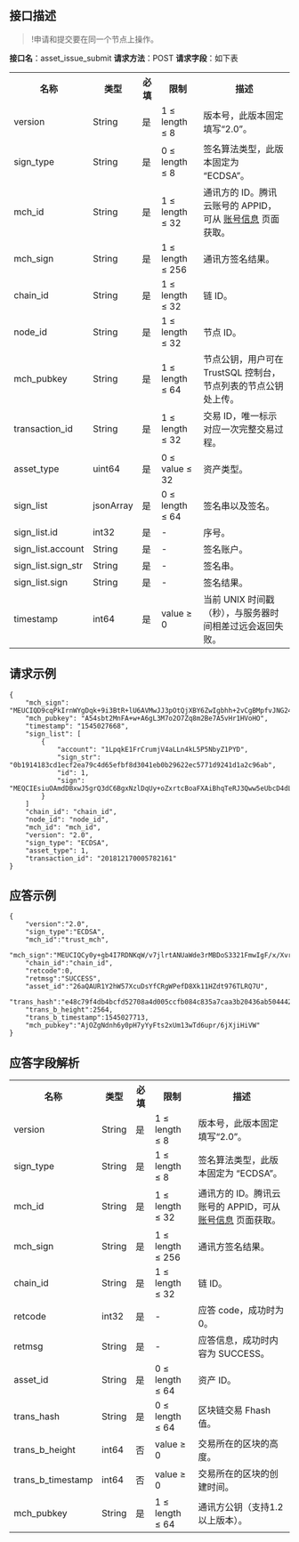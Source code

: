 
## 接口描述
>!申请和提交要在同一个节点上操作。
>
**接口名**：asset_issue_submit
**请求方法**：POST
**请求字段**：如下表
<table>
	<tr>
	<th>名称</th>	<th>类型</th>	<th>必填</th>	<th>限制</th>	<th>描述</th>
	</tr>
	<tr>
	<td>version</td>	<td>String</td>	<td>是</td>	<td>1 ≤ length ≤ 8</td>
	<td>版本号，此版本固定填写“2.0”。</td>
	</tr>
	<tr>
	<td>sign_type</td>	<td>String</td>	<td>是</td>	<td>0 ≤ length ≤ 8</td>
	<td>签名算法类型，此版本固定为 “ECDSA”。</td>
	</tr>
	<tr>
	<td>mch_id</td>	<td>String</td>	<td>是</td>	<td>1 ≤ length ≤ 32</td>
		<td>通讯方的 ID。腾讯云账号的 APPID，可从 <a href="https://console.cloud.tencent.com/developer">账号信息</a> 页面获取。</td>
	</tr>
	<tr>
	<td>mch_sign</td>	<td>String</td>	<td>是</td>	<td>1 ≤ length ≤ 256</td>
	<td>通讯方签名结果。</td>
	</tr>
	<tr>
	<td>chain_id</td>	<td>String</td>	<td>是</td>	<td>1 ≤ length ≤ 32</td>
	<td>链 ID。</td>
	</tr>
	<tr>
	<td>node_id</td>	<td>String</td>	<td>是</td>	<td>1 ≤ length ≤ 32</td>
	<td>节点 ID。</td>
	</tr>
	<tr>
	<td>mch_pubkey</td>	<td>String</td>	<td>是</td>	<td>1 ≤ length ≤ 64</td>
	<td>节点公钥，用户可在 TrustSQL 控制台，节点列表的节点公钥处上传。</td>
	</tr>
	<tr>
	<td>transaction_id</td>	<td>String</td>	<td>是</td>	<td>1 ≤ length ≤ 32</td>
	<td>交易 ID，唯一标示对应一次完整交易过程。</td>
	</tr>
	<tr>
	<td>asset_type</td>	<td>uint64</td>	<td>是</td>	<td>0 ≤ value ≤ 32</td>
	<td>资产类型。</td>
	</tr>
	<tr>
	<td>sign_list</td>	<td>jsonArray</td>	<td>是</td>	<td>0 ≤ length ≤ 64</td>
	<td>签名串以及签名。</td>
	</tr>
	<tr>
	<td>sign_list.id</td>	<td>int32</td>	<td>是</td>	<td>-</td>
	<td>序号。</td>
	</tr>
	<tr>
	<td>sign_list.account</td>	<td>String</td>	<td>是</td>	<td>-</td>
	<td>签名账户。</td>
	</tr>
	<tr>
	<td>sign_list.sign_str</td>	<td>String</td>	<td>是</td>	<td>-</td>
	<td>签名串。</td>
	</tr>
	<tr>
	<td>sign_list.sign</td>	<td>String</td>	<td>是</td>	<td>-</td>
	<td>签名结果。</td>
	</tr>
	<tr>
	<td>timestamp</td>	<td>int64</td>	<td>是</td>	<td>value ≥ 0</td>
	<td>当前 UNIX 时间戳（秒），与服务器时间相差过远会返回失败。</td>
	</tr>
</table>

## 请求示例
```
{
	"mch_sign": "MEUCIQD9cqPkIrnWYgDqk+9i3BtR+lU6AVMwJJ3pOtQjXBY6ZwIgbhh+2vCgBMpfvJNG24FFg/BjtYE3IdHYB6A4Ev+HZfs=",
	"mch_pubkey": "A54sbt2MnFA+w+A6gL3M7o2O7Zq8m2Be7A5vHr1HVoHO",
	"timestamp": "1545027668",
	"sign_list": [
		{
			"account": "1LpqkE1FrCrumjV4aLLn4kL5P5NbyZ1PYD",
			"sign_str": "0b1914183cd1ecf2ea79c4d65efbf8d3041eb0b29622ec5771d9241d1a2c96ab",
			"id": 1,
			"sign": "MEQCIEsiuOAmdDBxwJ5grQ3dC6BgxNzlDqUy+oZxrtcBoaFXAiBhqTeRJ3Qww5eUbcD4dLrqQeSG4pWtI2fXRRfA9UeyIg==",
		}
	]
	"chain_id": "chain_id",
	"node_id": "node_id",
	"mch_id": "mch_id",
	"version": "2.0",
	"sign_type": "ECDSA",
	"asset_type": 1,
	"transaction_id": "201812170005782161"
}
```

## 应答示例
```
{
	"version":"2.0",
	"sign_type":"ECDSA",
	"mch_id":"trust_mch",
	"mch_sign":"MEUCIQCy0y+gb4I7RDNKqW/v7jlrtANUaWde3rMBDoS3321FmwIgF/x/Xvr9xXYj937KMv1U3pYgmDEgewBjOAiKW/G9ApA=",
	"chain_id":"chain_id",
	"retcode":0,
	"retmsg":"SUCCESS",
	"asset_id":"26aQAUR1Y2hW57XcuDsYfCRgWPefD8Xk11HZdt976TLRQ7U",
	"trans_hash":"e48c79f4db4bcfd52708a4d005ccfb084c835a7caa3b20436ab5044420999223",
	"trans_b_height":2564,
	"trans_b_timestamp":1545027713,
	"mch_pubkey":"AjOZgNdnh6y0pH7yYyFts2xUm13wTd6upr/6jXjiHiVW"
}
```

## 应答字段解析
<table>
	<tr>
	<th>名称</th>	<th>类型</th>	<th>必填</th>	<th>限制</th>	<th>描述</th>
	</tr>
	<tr>
	<td>version</td>	<td>String</td>	<td>是</td>	<td>1 ≤ length ≤ 8</td>
	<td>版本号，此版本固定填写“2.0”。</td>
	</tr>
	<tr>
	<td>sign_type</td>	<td>String</td>	<td>是</td>	<td>1 ≤ length ≤ 8</td>
	<td>签名算法类型，此版本固定为 “ECDSA”。</td>
	</tr>
	<tr>
	<td>mch_id</td>	<td>String</td>	<td>是</td>	<td>1 ≤ length ≤ 32</td>
	<td>通讯方的 ID。腾讯云账号的 APPID，可从 <a href="https://console.cloud.tencent.com/developer">账号信息</a> 页面获取。</td>
	</tr>
	<tr>
	<td>mch_sign</td>	<td>String</td>	<td>是</td>	<td>1 ≤ length ≤ 256</td>
	<td>通讯方签名结果。</td>
	</tr>
	<tr>
	<td>chain_id</td>	<td>String</td>	<td>是</td>	<td>1 ≤ length ≤ 32</td>
	<td>链 ID。</td>
	</tr>
	<tr>
	<td>retcode</td>	<td>int32</td>	<td>是</td>	<td>-</td>
	<td>应答 code，成功时为0。</td>
	</tr>
	<tr>
	<td>retmsg</td>	<td>String</td>	<td>是</td>	<td>-</td>
	<td>应答信息，成功时内容为 SUCCESS。</td>
	</tr>
	<tr>
	<td>asset_id</td>	<td>String</td>	<td>是</td>	<td>0 ≤ length ≤ 64</td>
	<td>资产 ID。</td>
	</tr>
	<tr>
	<td>trans_hash</td>	<td>String</td>	<td>是</td>	<td>0 ≤ length ≤ 64</td>
	<td>区块链交易 Fhash 值。</td>
	</tr>
	<tr>
	<td>trans_b_height</td>	<td>int64</td>	<td>否</td>	<td>value ≥ 0</td>
	<td>交易所在的区块的高度。</td>
	</tr>
	<tr>
	<td>trans_b_timestamp</td>	<td>int64</td>	<td>否</td>	<td>value ≥ 0</td>
	<td>交易所在的区块的创建时间。</td>
	</tr>
	<tr>
	<td>mch_pubkey</td>	<td>String</td>	<td>是</td>	<td>1 ≤ length ≤ 64</td>
	<td>通讯方公钥（支持1.2以上版本）。</td>
	</tr>
</table>



<style>
	.params{margin-bottom:0px !important;}
</style>

